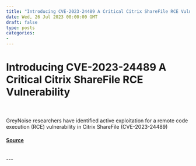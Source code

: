 ```yaml
---
title: "Introducing CVE-2023-24489 A Critical Citrix ShareFile RCE Vulnerability"
date: Wed, 26 Jul 2023 00:00:00 GMT
draft: false
type: posts
categories: 
- 
---
```

# Introducing CVE-2023-24489 A Critical Citrix ShareFile RCE Vulnerability

<br/>

<br/>
GreyNoise researchers have identified active exploitation for a remote code execution (RCE) vulnerability in Citrix ShareFile (CVE-2023-24489)

#### [Source](https://www.greynoise.io/blog/introducing-cve-2023-24489-a-critical-citrix-sharefile-rce-vulnerability)

<br/>
---

